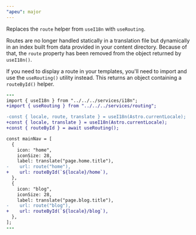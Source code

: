```yaml
---
"apeu": major
---
```


Replaces the `route` helper from `useI18n` with `useRouting`.

Routes are no longer handled statically in a translation file but dynamically in an index built from data provided in your content directory. Because of that, the `route` property has been removed from the object returned by `useI18n()`.

If you need to display a route in your templates, you'll need to import and use the `useRouting()` utility instead. This returns an object containing a `routeById()` helper.

```diff
---
import { useI18n } from "../../../services/i18n";
+import { useRouting } from "../../../services/routing";

-const { locale, route, translate } = useI18n(Astro.currentLocale);
+const { locale, translate } = useI18n(Astro.currentLocale);
+const { routeById } = await useRouting();

const mainNav = [
  {
    icon: "home",
    iconSize: 28,
    label: translate("page.home.title"),
-    url: route("home"),
+    url: routeById(`${locale}/home`),
  },
  {
    icon: "blog",
    iconSize: 28,
    label: translate("page.blog.title"),
-    url: route("blog"),
+    url: routeById(`${locale}/blog`),
  },
];
---
```
